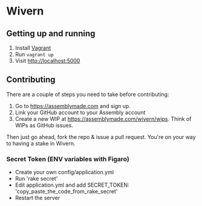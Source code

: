 # Wivern

## Getting up and running

1. Install [Vagrant](https://www.vagrantup.com/downloads.html)
2. Run `vagrant up`
3. Visit [http://localhost:5000](http://localhost:5000)

## Contributing

There are a couple of steps you need to take before contributing:

1. Go to https://assemblymade.com and sign up.
2. Link your GitHub account to your Assembly account
3. Create a new WIP at https://assemblymade.com/wivern/wips. Think of WIPs as GitHub issues.

Then just go ahead, fork the repo & issue a pull request. You're on your way to having a stake in Wivern.

### Secret Token (ENV variables with Figaro)
* Create your own config/application.yml
* Run 'rake secret'
* Edit application.yml and add SECRET_TOKEN: 'copy_paste_the_code_from_rake_secret'
* Restart the server
